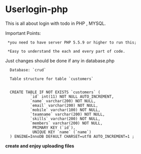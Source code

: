# Userlogin-php

This is all about login with todo in PHP , MYSQL.

Important Points:

     *you need to have server PHP 5.5.9 or higher to run this;

     *Easy to understand the each and every part of code.

Just changes should be done if any in database.php

      Database: `crud`

      Table structure for table `customers`


      CREATE TABLE IF NOT EXISTS `customers` (
               `id` int(11) NOT NULL AUTO_INCREMENT,
               `name` varchar(200) NOT NULL,
               `email` varchar(200) NOT NULL,
               `mobile` varchar(100) NOT NULL,
               `teamname` varchar(200) NOT NULL,
               `skills` varchar(200) NOT NULL,
               `members` varchar(200) NOT NULL,
                PRIMARY KEY (`id`),
                UNIQUE KEY `name` (`name`)
      ) ENGINE=InnoDB DEFAULT CHARSET=utf8 AUTO_INCREMENT=1 ;

**create and enjoy uploading files**
